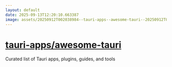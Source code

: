 ```yaml
---
layout: default
date: 2025-09-13T12:20:10.663387
image: assets/20250912T002038984--tauri-apps--awesome-tauri--20250912T002237850--cropped.png
---
```


# [tauri-apps/awesome-tauri](https://github.com/tauri-apps/awesome-tauri)

Curated list of Tauri apps, plugins, guides, and tools
